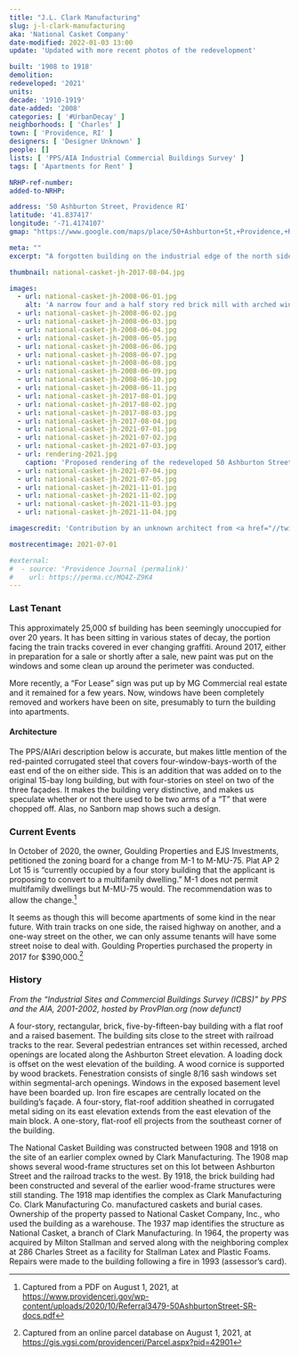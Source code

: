 ```yaml
---
title: "J.L. Clark Manufacturing"
slug: j-l-clark-manufacturing
aka: 'National Casket Company'
date-modified: 2022-01-03 13:00
update: 'Updated with more recent photos of the redevelopment'

built: '1908 to 1918'
demolition:
redeveloped: '2021'
units:
decade: '1910-1919'
date-added: '2008'
categories: [ '#UrbanDecay' ]
neighborhoods: [ 'Charles' ]
town: [ 'Providence, RI' ]
designers: [ 'Designer Unknown' ]
people: []
lists: [ 'PPS/AIA Industrial Commercial Buildings Survey' ]
tags: [ 'Apartments for Rent' ]

NRHP-ref-number:
added-to-NRHP:

address: '50 Ashburton Street, Providence RI'
latitude: '41.837417'
longitude: '-71.4174107'
gmap: "https://www.google.com/maps/place/50+Ashburton+St,+Providence,+RI+02904/@41.837417,-71.4174107,17z/data=!3m1!4b1!4m5!3m4!1s0x89e4451d07a78083:0x35434ec2fdb8c036!8m2!3d41.837417!4d-71.415222"

meta: ""
excerpt: "A forgotten building on the industrial edge of the north side may be getting a new life"

thumbnail: national-casket-jh-2017-08-04.jpg

images:
  - url: national-casket-jh-2008-06-01.jpg
    alt: 'A narrow four and a half story red brick mill with arched windows and an opening on every facade. It is four bays wide and fifteen bays long. A basement exposes windows about a quarter tall as the rest of the windows.'
  - url: national-casket-jh-2008-06-02.jpg
  - url: national-casket-jh-2008-06-03.jpg
  - url: national-casket-jh-2008-06-04.jpg
  - url: national-casket-jh-2008-06-05.jpg
  - url: national-casket-jh-2008-06-06.jpg
  - url: national-casket-jh-2008-06-07.jpg
  - url: national-casket-jh-2008-06-08.jpg
  - url: national-casket-jh-2008-06-09.jpg
  - url: national-casket-jh-2008-06-10.jpg
  - url: national-casket-jh-2008-06-11.jpg
  - url: national-casket-jh-2017-08-01.jpg
  - url: national-casket-jh-2017-08-02.jpg
  - url: national-casket-jh-2017-08-03.jpg
  - url: national-casket-jh-2017-08-04.jpg
  - url: national-casket-jh-2021-07-01.jpg
  - url: national-casket-jh-2021-07-02.jpg
  - url: national-casket-jh-2021-07-03.jpg
  - url: rendering-2021.jpg
    caption: 'Proposed rendering of the redeveloped 50 Ashburton Street building. Seems like the architecture is keen on keeping the tree growing from the top of the chimney.'
  - url: national-casket-jh-2021-07-04.jpg
  - url: national-casket-jh-2021-07-05.jpg
  - url: national-casket-jh-2021-11-01.jpg
  - url: national-casket-jh-2021-11-02.jpg
  - url: national-casket-jh-2021-11-03.jpg
  - url: national-casket-jh-2021-11-04.jpg

imagescredit: 'Contribution by an unknown architect from <a href="//twitter.com/mikegiuttari/status/1349025138847703040" target="_blank">MG Commercial on Twitter</a>'

mostrecentimage: 2021-07-01

#external:
#  - source: 'Providence Journal (permalink)'
#    url: https://perma.cc/MQ4Z-Z9K4
---
```


### Last Tenant

This approximately 25,000 sf building has been seemingly unoccupied for over 20 years. It has been sitting in various states of decay, the portion facing the train tracks covered in ever changing graffiti. Around 2017, either in preparation for a sale or shortly after a sale, new paint was put on the windows and some clean up around the perimeter was conducted. 

More recently, a “For Lease” sign was put up by MG Commercial real estate and it remained for a few years. Now, windows have been completely removed and workers have been on site, presumably to turn the building into apartments. 

#### Architecture

The PPS/AIAri description below is accurate, but makes little mention of the red-painted corrugated steel that covers four-window-bays-worth of the east end of the on either side. This is an addition that was added on to the original 15-bay long building, but with four-stories on steel on two of the three façades. It makes the building very distinctive, and makes us speculate whether or not there used to be two arms of a “T” that were chopped off. Alas, no Sanborn map shows such a design. 


### Current Events

In October of 2020, the owner, Goulding Properties and EJS Investments, petitioned the zoning board for a change from M-1 to M-MU-75. Plat AP 2 Lot 15 is “currently occupied by a four story building that the applicant is proposing to convert to a multifamily dwelling.” M-1 does not permit multifamily dwellings but M-MU-75 would. The recommendation was to allow the change.[^1] 

It seems as though this will become apartments of some kind in the near future. With train tracks on one side, the raised highway on another, and a one-way street on the other, we can only assume tenants will have some street noise to deal with. Goulding Properties purchased the property in 2017 for $390,000.[^2] 

[^1]: Captured from a PDF on August 1, 2021, at https://www.providenceri.gov/wp-content/uploads/2020/10/Referral3479-50AshburtonStreet-SR-docs.pdf

[^2]: Captured from an online parcel database on August 1, 2021, at https://gis.vgsi.com/providenceri/Parcel.aspx?pid=42901


### History

_From the “Industrial Sites and Commercial Buildings Survey (ICBS)” by PPS and the AIA, 2001-2002, hosted by ProvPlan.org (now defunct)_

A four-story, rectangular, brick, five-by-fifteen-bay building with a flat roof and a raised basement. The building sits close to the street with railroad tracks to the rear. Several pedestrian entrances set within recessed, arched openings are located along the Ashburton Street elevation. A loading dock is offset on the west elevation of the building. A wood cornice is supported by wood brackets. Fenestration consists of single 8/16 sash windows set within segmental-arch openings. Windows in the exposed basement level have been boarded up. Iron fire escapes are centrally located on the building’s façade. A four-story, flat-roof addition sheathed in corrugated metal siding on its east elevation extends from the east elevation of the main block. A one-story, flat-roof ell projects from the southeast corner of the building.

The National Casket Building was constructed between 1908 and 1918 on the site of an earlier complex owned by Clark Manufacturing. The 1908 map shows several wood-frame structures set on this lot between Ashburton Street and the railroad tracks to the west. By 1918, the brick building had been constructed and several of the earlier wood-frame structures were still standing. The 1918 map identifies the complex as Clark Manufacturing Co. Clark Manufacturing Co. manufactured caskets and burial cases. Ownership of the property passed to National Casket Company, Inc., who used the building as a warehouse. The 1937 map identifies the structure as National Casket, a branch of Clark Manufacturing. In 1964, the property was acquired by Milton Stallman and served along with the neighboring complex at 286 Charles Street as a facility for Stallman Latex and Plastic Foams. Repairs were made to the building following a fire in 1993 (assessor’s card).
